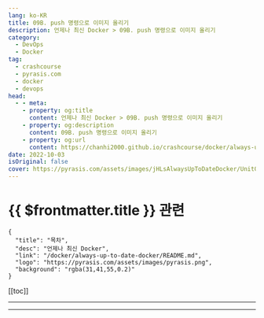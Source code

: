 ```yaml
---
lang: ko-KR
title: 09B. push 명령으로 이미지 올리기
description: 언제나 최신 Docker > 09B. push 명령으로 이미지 올리기
category: 
  - DevOps
  - Docker
tag: 
  - crashcourse
  - pyrasis.com
  - docker
  - devops
head:
  - - meta:
    - property: og:title
      content: 언제나 최신 Docker > 09B. push 명령으로 이미지 올리기
    - property: og:description
      content: 09B. push 명령으로 이미지 올리기
    - property: og:url
      content: https://chanhi2000.github.io/crashcourse/docker/always-up-to-date-docker/09B.html
date: 2022-10-03
isOriginal: false
cover: https://pyrasis.com/assets/images/jHLsAlwaysUpToDateDocker/Unit09/4.png
---
```


# {{ $frontmatter.title }} 관련

```component VPCard
{
  "title": "목차",
  "desc": "언제나 최신 Docker",
  "link": "/docker/always-up-to-date-docker/README.md",
  "logo": "https://pyrasis.com/assets/images/pyrasis.png",
  "background": "rgba(31,41,55,0.2)"
}
```

[[toc]]

---

<SiteInfo
  name="9장 - 2. push 명령으로 이미지 올리기"
  desc="언제나 최신 Docker"
  url="https://pyrasis.com/jHLsAlwaysUpToDateDocker/Unit09/02"
  logo="https://pyrasis.com/assets/images/pyrasis.png"
  preview="https://pyrasis.com/assets/images/jHLsAlwaysUpToDateDocker/Unit09/4.png"/>

<!-- TODO: 작성 -->

---
